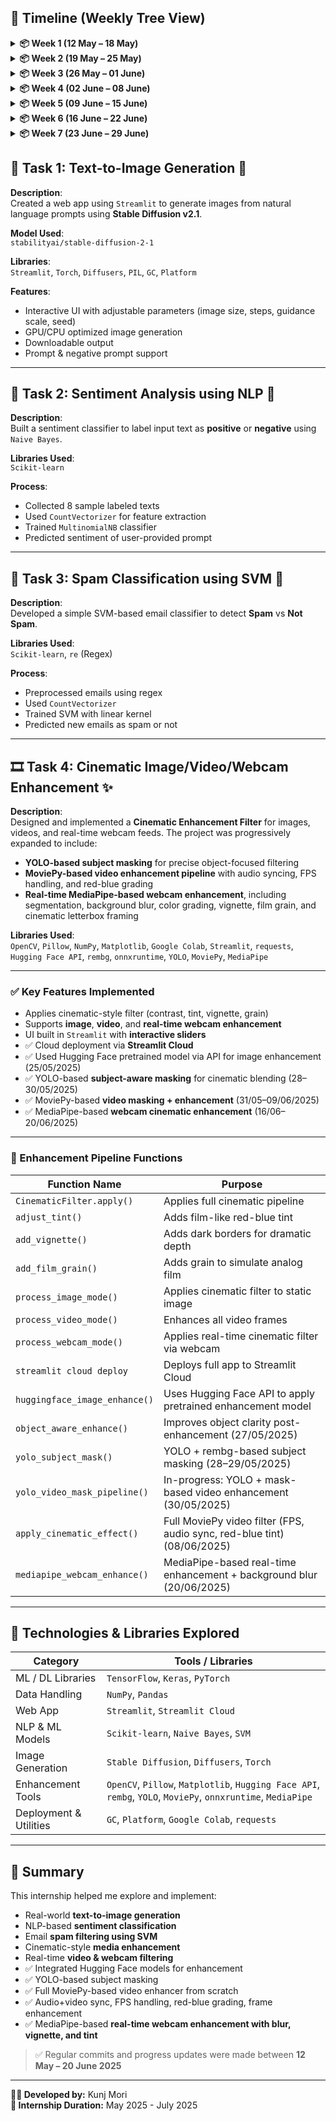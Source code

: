 ## 📅 Timeline (Weekly Tree View)

<details>
<summary><strong>📦 Week 1 (12 May – 18 May)</strong></summary>

| Date       | Day        | Activity                                                                 |
|------------|------------|--------------------------------------------------------------------------|
| 12/05/2025 | Monday     | Studied `NumPy`, `Pandas`, `Keras`, `TensorFlow`, `PyTorch`              |
| 13/05/2025 | Tuesday    | Continued exploration of ML/DL libraries                                 |
| 14/05/2025 | Wednesday  | ✅ Completed **Task 1**: Text-to-Image Generator using Stable Diffusion  |
| 15/05/2025 | Thursday   | ✅ Completed **Task 2**: Sentiment Analysis using NLP                    |
| 16/05/2025 | Friday     | ✅ Completed **Task 3**: Email Spam Classification using SVM             |
| 17/05/2025 | Saturday   | 📌 Started **Task 4**: Researched Image/Video Enhancement techniques     |
| 18/05/2025 | Sunday     | ✅ Implemented cinematic filter for **Image Enhancement**                |

</details>

<details>
<summary><strong>📦 Week 2 (19 May – 25 May)</strong></summary>

| Date       | Day        | Activity                                                                 |
|------------|------------|--------------------------------------------------------------------------|
| 19/05/2025 | Monday     | ✅ Extended functionality to **Video & Webcam** with `Streamlit` UI      |
| 20/05/2025 | Tuesday    | ✅ Successfully enhanced **Video** with reduced pixel distortion         |
| 22/05/2025 | Thursday   | ✅ Completed **Real-time Enhancement** using **Webcam Feed**             |
| 23/05/2025 | Friday     | ✅ Deployed Full **Cinematic Filter Studio** via **Streamlit Cloud**     |
| 24/05/2025 | Saturday   | 📌 Researched and fixed **frame capture issues** in deployed webcam mode |
| 25/05/2025 | Sunday     | ✅ Implemented **Hugging Face API** for predefined model-based enhancement |

</details>

<details>
<summary><strong>📦 Week 3 (26 May – 01 June)</strong></summary>

| Date       | Day        | Activity                                                                 |
|------------|------------|--------------------------------------------------------------------------|
| 26/05/2025 | Monday     | 📌 Researched **image quality improvement** techniques post-enhancement |
| 27/05/2025 | Tuesday    | ✅ Improved enhancement quality with **object-aware filtering**          |
| 28/05/2025 | Wednesday  | ✅ Added **YOLO-based subject masking** for focused cinematic enhancement |
| 29/05/2025 | Thursday   | ✅ Applied **YOLO masking** successfully on images                       |
| 30/05/2025 | Friday     | 📌 Researched **YOLO + masking** for **video enhancement**              |
| 31/05/2025 | Saturday   | Started working on **video masking module**; achieved 20% filtering     |

</details>

<details>
<summary><strong>📦 Week 4 (02 June – 08 June)</strong></summary>

| Date       | Day        | Activity                                                                 |
|------------|------------|--------------------------------------------------------------------------|
| 01–02/06   | Sun–Mon    | ✅ Researched and restarted video enhancement using `MoviePy` from scratch |
| 03–04/06   | Tue–Wed    | ✅ Developed working pipeline for **video+audio** processing, FPS/frame merging |
| 05/06/2025 | Thursday   | ✅ Started coding file upload + processing logic                         |
| 06–07/06   | Fri–Sat    | ✅ Developed **cinematic effect functions** using MoviePy + OpenCV        |
| 08/06/2025 | Sunday     | ✅ Finalized `apply_cinematic_effect()` with border, color grading, and output |

</details>

<details>
<summary><strong>📦 Week 5 (09 June – 15 June)</strong></summary>

| Date       | Day        | Activity                                                                 |
|------------|------------|--------------------------------------------------------------------------|
| 10/06/2025 | Monday     | ✅ Fine-tuned **YOLO-based video enhancement** pipeline                  |
| 11/06/2025 | Tuesday    | ✅ Tested on **human-focused videos**, improved clarity and accuracy     |
| 12/06/2025 | Wednesday  | ✅ Fixed **video enhancement stability and transitions**                 |
| 13/06/2025 | Thursday   | ✅ Final improvements in object-aware filtering for **video**            |
| 14/06/2025 | Friday     | ✅ Fine-tuned model post-processing for enhanced results                 |
| 15/06/2025 | Saturday   | ✅ Finalized detection model + filter combination                        |

</details>

<details>
<summary><strong>📦 Week 6 (16 June – 22 June)</strong></summary>

| Date       | Day        | Activity                                                                 |
|------------|------------|--------------------------------------------------------------------------|
| 16/06/2025 | Sunday     | 🔍 Started researching **webcam-based real-time cinematic enhancement** |
| 17/06/2025 | Monday     | 🔍 Continued segmentation and real-time video background studies         |
| 18/06/2025 | Tuesday    | ✅ Started development of **MediaPipe-based segmentation** model         |
| 19/06/2025 | Wednesday  | ✅ Local implementation with **virtualenv + OpenCV**                     |
| 20/06/2025 | Thursday   | ✅ Real-time filter with **MediaPipe + vignette + blur + color grading** |
| 21/06/2025 | Friday     | 🔄 Testing integration with webcam feed (real-time pipeline)             |
| 22/06/2025 | Saturday   | ✅ Full setup tested across different lighting conditions                |

</details>

<details>
<summary><strong>📦 Week 7 (23 June – 29 June)</strong></summary>

| Date       | Day        | Activity                                                                                   |
|------------|------------|--------------------------------------------------------------------------------------------|
| 23/06/2025 | Sunday     | ✅ Started enhancing webcam filter with **MediaPipe segmentation**                         |
| 24/06/2025 | Monday     | ✅ Added **vignette effect** and optimized **segmentation smoothing**                      |
| 25/06/2025 | Tuesday    | ✅ Integrated **bilateral filter** and **subject sharpening** for facial clarity           |
| 26/06/2025 | Wednesday  | ✅ Applied **teal-orange LUT** grading for cinematic color tones                           |
| 27/06/2025 | Thursday   | ✅ Added **film grain simulation** for analog-style texture                                |
| 28/06/2025 | Friday     | ✅ Implemented **cinematic letterbox (2.35:1 aspect ratio)** using padding                 |
| 29/06/2025 | Saturday   | ✅ Finalized **real-time webcam cinematic enhancer** with all effects working in sync      |

</details>


## 🔧 Task 1: Text-to-Image Generation 🎨

**Description**:  
Created a web app using `Streamlit` to generate images from natural language prompts using **Stable Diffusion v2.1**.

**Model Used**:  
`stabilityai/stable-diffusion-2-1`

**Libraries**:  
`Streamlit`, `Torch`, `Diffusers`, `PIL`, `GC`, `Platform`

**Features**:
- Interactive UI with adjustable parameters (image size, steps, guidance scale, seed)
- GPU/CPU optimized image generation
- Downloadable output
- Prompt & negative prompt support

---

## 💬 Task 2: Sentiment Analysis using NLP 🧾

**Description**:  
Built a sentiment classifier to label input text as **positive** or **negative** using `Naive Bayes`.

**Libraries Used**:  
`Scikit-learn`

**Process**:
- Collected 8 sample labeled texts
- Used `CountVectorizer` for feature extraction
- Trained `MultinomialNB` classifier
- Predicted sentiment of user-provided prompt

---

## 📧 Task 3: Spam Classification using SVM 🚫

**Description**:  
Developed a simple SVM-based email classifier to detect **Spam** vs **Not Spam**.

**Libraries Used**:  
`Scikit-learn`, `re` (Regex)

**Process**:
- Preprocessed emails using regex
- Used `CountVectorizer`
- Trained SVM with linear kernel
- Predicted new emails as spam or not

---

## 🎞️ Task 4: Cinematic Image/Video/Webcam Enhancement ✨

**Description**:  
Designed and implemented a **Cinematic Enhancement Filter** for images, videos, and real-time webcam feeds. The project was progressively expanded to include:

- **YOLO-based subject masking** for precise object-focused filtering
- **MoviePy-based video enhancement pipeline** with audio syncing, FPS handling, and red-blue grading
- **Real-time MediaPipe-based webcam enhancement**, including segmentation, background blur, color grading, vignette, film grain, and cinematic letterbox framing

**Libraries Used**:  
`OpenCV`, `Pillow`, `NumPy`, `Matplotlib`, `Google Colab`, `Streamlit`, `requests`,  
`Hugging Face API`, `rembg`, `onnxruntime`, `YOLO`, `MoviePy`, `MediaPipe`



---

### ✅ Key Features Implemented

- Applies cinematic-style filter (contrast, tint, vignette, grain)
- Supports **image**, **video**, and **real-time webcam enhancement**
- UI built in `Streamlit` with **interactive sliders**
- ✅ Cloud deployment via **Streamlit Cloud**
- ✅ Used Hugging Face pretrained model via API for image enhancement (25/05/2025)
- ✅ YOLO-based **subject-aware masking** for cinematic blending (28–30/05/2025)
- ✅ MoviePy-based **video masking + enhancement** (31/05–09/06/2025)
- ✅ MediaPipe-based **webcam cinematic enhancement** (16/06–20/06/2025)

---

### 📌 Enhancement Pipeline Functions

| Function Name                 | Purpose                                                                 |
|------------------------------|-------------------------------------------------------------------------|
| `CinematicFilter.apply()`     | Applies full cinematic pipeline                                         |
| `adjust_tint()`               | Adds film-like red-blue tint                                            |
| `add_vignette()`              | Adds dark borders for dramatic depth                                    |
| `add_film_grain()`            | Adds grain to simulate analog film                                      |
| `process_image_mode()`        | Applies cinematic filter to static image                                |
| `process_video_mode()`        | Enhances all video frames                                               |
| `process_webcam_mode()`       | Applies real-time cinematic filter via webcam                           |
| `streamlit cloud deploy`      | Deploys full app to Streamlit Cloud                                     |
| `huggingface_image_enhance()` | Uses Hugging Face API to apply pretrained enhancement model             |
| `object_aware_enhance()`      | Improves object clarity post-enhancement (27/05/2025)                   |
| `yolo_subject_mask()`         | YOLO + rembg-based subject masking (28–29/05/2025)                      |
| `yolo_video_mask_pipeline()`  | In-progress: YOLO + mask-based video enhancement (30/05/2025)           |
| `apply_cinematic_effect()`    | Full MoviePy video filter (FPS, audio sync, red-blue tint) (08/06/2025)|
| `mediapipe_webcam_enhance()`  | MediaPipe-based real-time enhancement + background blur (20/06/2025)    |

---

## 📌 Technologies & Libraries Explored

| Category             | Tools / Libraries                                |
|----------------------|--------------------------------------------------|
| ML / DL Libraries    | `TensorFlow`, `Keras`, `PyTorch`                 |
| Data Handling        | `NumPy`, `Pandas`                                |
| Web App              | `Streamlit`, `Streamlit Cloud`                   |
| NLP & ML Models      | `Scikit-learn`, `Naive Bayes`, `SVM`             |
| Image Generation     | `Stable Diffusion`, `Diffusers`, `Torch`         |
| Enhancement Tools    | `OpenCV`, `Pillow`, `Matplotlib`, `Hugging Face API`, `rembg`, `YOLO`, `MoviePy`, `onnxruntime`, `MediaPipe` |
| Deployment & Utilities | `GC`, `Platform`, `Google Colab`, `requests`    |

---

## 🚀 Summary

This internship helped me explore and implement:
- Real-world **text-to-image generation**
- NLP-based **sentiment classification**
- Email **spam filtering using SVM**
- Cinematic-style **media enhancement**
- Real-time **video & webcam filtering**
- ✅ Integrated Hugging Face models for enhancement
- ✅ YOLO-based subject masking
- ✅ Full MoviePy-based video enhancer from scratch
- ✅ Audio+video sync, FPS handling, red-blue grading, frame enhancement
- ✅ MediaPipe-based **real-time webcam enhancement with blur, vignette, and tint**

> ✅ Regular commits and progress updates were made between **12 May – 20 June 2025**

---

**👨‍💻 Developed by:** Kunj Mori  
**📅 Internship Duration:** May 2025 - July 2025
